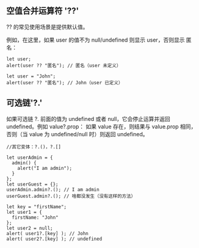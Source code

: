 ## 空值合并运算符 '??'

?? 的常见使用场景是提供默认值。

例如，在这里，如果 user 的值不为 null/undefined 则显示 user，否则显示 匿名：
```
let user;
alert(user ?? "匿名"); // 匿名（user 未定义）
```

```
let user = "John";
alert(user ?? "匿名"); // John（user 已定义）
```

## 可选链'?.'

如果可选链 ?. 前面的值为 undefined 或者 null，它会停止运算并返回 undefined。例如 value?.prop：
如果 value 存在，则结果与 value.prop 相同，
否则（当 value 为 undefined/null 时）则返回 undefined。
```
//其它变体：?.()，?.[]

let userAdmin = {
  admin() {
    alert("I am admin");
  }
};
let userGuest = {};
userAdmin.admin?.(); // I am admin
userGuest.admin?.(); // 啥都没发生（没有这样的方法）

let key = "firstName";
let user1 = {
  firstName: "John"
};
let user2 = null;
alert( user1?.[key] ); // John
alert( user2?.[key] ); // undefined
```